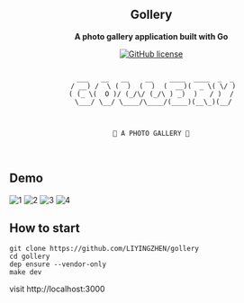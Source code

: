 <div align="center">


## Gollery

**A photo gallery application built with Go**


[![GitHub license](https://img.shields.io/github/license/LIYINGZHEN/GOERP.svg)](https://github.com/LIYINGZHEN/GOERP)


```text

  ___   __   __    __    ____  ____  _  _
 / __) /  \ (  )  (  )  (  __)(  _ \( \/ )
( (_ \(  O )/ (_/\/ (_/\ ) _)  )   / )  /
 \___/ \__/ \____/\____/(____)(__\_)(__/



🚀 A PHOTO GALLERY 🚀

```
</div>
<br>

## Demo

![1](https://user-images.githubusercontent.com/11765228/54899236-733bb380-4ecf-11e9-8ffc-072cb072bdd2.png)
![2](https://user-images.githubusercontent.com/11765228/54899238-73d44a00-4ecf-11e9-8e52-571c37ca2482.png)
![3](https://user-images.githubusercontent.com/11765228/54899240-73d44a00-4ecf-11e9-9892-2622a61ee2aa.png)
![4](https://user-images.githubusercontent.com/11765228/54899242-73d44a00-4ecf-11e9-86d2-3bc1b65deaf9.png)

## How to start

```
git clone https://github.com/LIYINGZHEN/gollery
cd gollery
dep ensure --vendor-only
make dev
```

visit http://localhost:3000
